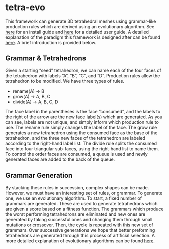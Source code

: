# tetra-evo

This framework can generate 3D tetrahedral meshes using grammar-like production rules which are derived using an evolutionary algorithm. See [here](INSTALL.md) for an install guide and [here](INSTALL_GUIDE.md) for a detailed user guide. A detailed explanation of the paradigm this framework is designed after can be found [here](johns_paper). A brief introduction is provided below.

## Grammar & Tetrahedrons

Given a starting “seed” tetrahedron, we can name each of the four faces of the tetrahedron with labels “A”, “B”, “C”, and “D”. Production rules allow the tetrahedron to be modified. We have three types of rules.

* rename(A) -> B
* grow(A) -> A, B, C
* divide(A) -> A, B, C, D

The face label in the parentheses is the face “consumed”, and the labels to the right of the arrow are the new face label(s) which are generated. As you can see, labels are not unique, and simply inform which production rule to use. The rename rule simply changes the label of the face. The grow rule generates a new tetrahedron using the consumed face as the base of the tetrahedron, and the three new faces of the tetrahedron are labeled according to the right-hand label list. The divide rule splits the consumed face into four triangular sub-faces, using the right-hand list to name them. To control the order faces are consumed, a queue is used and newly generated faces are added to the back of the queue. 

## Grammar Generation

By stacking these rules in succession, complex shapes can be made. However, we must have an interesting set of rules, or grammar. To generate one, we use an evolutionary algorithm. To start, a fixed number of grammars are generated. These are used to generate tetrahedrons which are given a score based on a fitness function. The grammars which produce the worst performing tetrahedrons are eliminated and new ones are generated by taking successful ones and changing them through small mutations or crossover. Then, the cycle is repeated with this new set of grammars. Over successive generations we hope that better preforming tetrahedrons are generated through this process of artificial selection. A more detailed explanation of evolutionary algorithms can be found [here](evo_paper).


